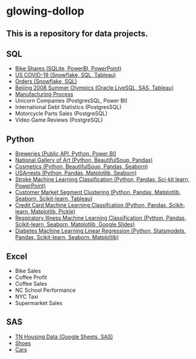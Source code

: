 # glowing-dollop

## This is a repository for data projects.

## SQL
- [Bike Shares (SQLite, PowerBI, PowerPoint)](https://github.com/Sarah269/glowing-dollop/tree/main/BikeShares)
- [US COVID-19 (Snowflake, SQL, Tableau)](https://github.com/Sarah269/Data-Cleaning-COVID19)
- [Orders (Snowflake, SQL)](https://github.com/Sarah269/Data-Exploration-Orders)
- [Beijing 2008 Summer Olympics (Oracle LiveSQL, SAS, Tableau)](https://github.com/Sarah269/Olympics-Data-Exploration)
- [Manufacturing Process](https://github.com/Sarah269/glowing-dollop/tree/main/Manufacturing%20Process)
- Unicorn Companies (PostgresSQL, Power BI)
- International Debt Statistics (PostgresSQL)
- Motorcycle Parts Sales (PostgreSQL)
- Video Game Reviews (PostgreSQL)


## Python
- [Breweries (Public API, Python, Power BI)](https://github.com/Sarah269/glowing-dollop/tree/main/Breweries)
- [National Gallery of Art (Python, BeautifulSoup, Pandas)](https://github.com/Sarah269/glowing-dollop/tree/main/Gallery%20of%20Art)
- [Cosmetics (Python, BeautifulSoup, Pandas, Seaborn)](https://github.com/Sarah269/glowing-dollop/tree/main/WebScrape%20Cosmetics)
- [USArrests (Python, Pandas, Matplotlib, Seaborn)](https://github.com/Sarah269/glowing-dollop/tree/main/USArrests)
- [Stroke Machine Learning Classification (Python, Pandas, Sci-kit learn, PowerPoint)](https://github.com/Sarah269/glowing-dollop/tree/main/Stroke)
- [Customer Market Segment Clustering (Python, Pandas, Matplotlib, Seaborn, Scikit-learn, Tableau)](https://github.com/Sarah269/glowing-dollop/tree/main/CustomerSegment)
- [Credit Card Machine Learning Classifcation (Python, Pandas, Scikit-learn, Matplotlib, Pickle)](https://github.com/Sarah269/glowing-dollop/tree/main/Credit%20Card%20Machine%20Learning)
- [Respiratory Illness Machine Learning Classification (Python, Pandas, Scikit-learn, Seaborn, Matplotlib, Google Slides)](https://github.com/Sarah269/glowing-dollop/tree/main/Respiratory%20Illness)
- [Diabetes Machine Learning Linear Regression (Python, Statsmodels, Pandas, Scikit-learn, Seaborn, Matplotlib)](https://github.com/Sarah269/glowing-dollop/tree/main/Diabetes)
  
## Excel
- Bike Sales
- Coffee Profit
- Coffee Sales
- NC School Performance
- NYC Taxi
- Supermarket Sales


## SAS
- [TN Housing Data (Google Sheets, SAS)](https://github.com/Sarah269/Data-Cleaning-Project)
- [Shoes](https://github.com/Sarah269/glowing-dollop/tree/main/Shoes) 
- [Cars](https://github.com/Sarah269/Data-Exploration-Cars)




  
